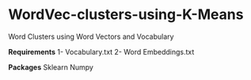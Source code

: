 # WordVec-clusters-using-K-Means
Word Clusters using Word Vectors and Vocabulary

**Requirements**
  1- Vocabulary.txt
  2- Word Embeddings.txt
  
**Packages**
  Sklearn
  Numpy

